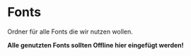 # Fonts
Ordner für alle Fonts die wir nutzen wollen. 

**Alle genutzten Fonts sollten Offline hier eingefügt werden!**